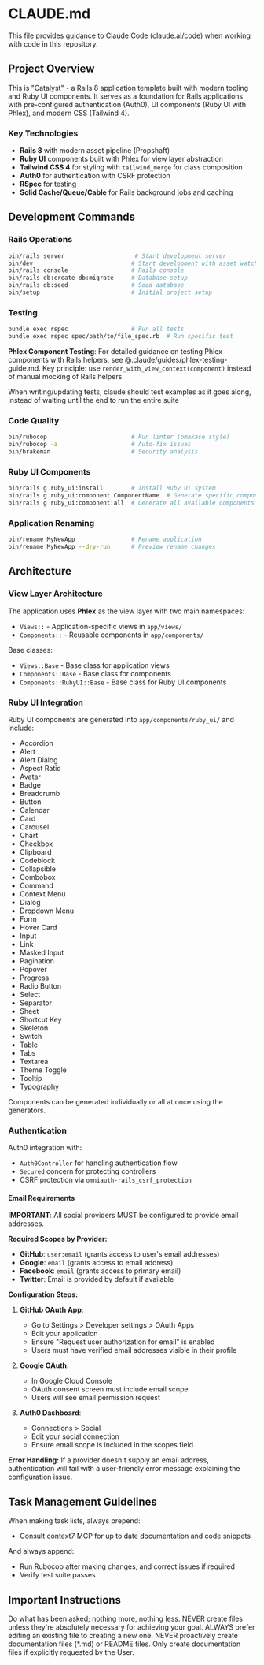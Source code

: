 # CLAUDE.md

This file provides guidance to Claude Code (claude.ai/code) when working with code in this repository.

## Project Overview

This is "Catalyst" - a Rails 8 application template built with modern tooling and Ruby UI components. It serves as a foundation for Rails applications with pre-configured authentication (Auth0), UI components (Ruby UI with Phlex), and modern CSS (Tailwind 4).

### Key Technologies

- **Rails 8** with modern asset pipeline (Propshaft)
- **Ruby UI** components built with Phlex for view layer abstraction
- **Tailwind CSS 4** for styling with `tailwind_merge` for class composition
- **Auth0** for authentication with CSRF protection
- **RSpec** for testing
- **Solid Cache/Queue/Cable** for Rails background jobs and caching

## Development Commands

### Rails Operations
```bash
bin/rails server                    # Start development server
bin/dev                            # Start development with asset watching
bin/rails console                  # Rails console
bin/rails db:create db:migrate     # Database setup
bin/rails db:seed                  # Seed database
bin/setup                          # Initial project setup
```

### Testing
```bash
bundle exec rspec                  # Run all tests
bundle exec rspec spec/path/to/file_spec.rb  # Run specific test
```

**Phlex Component Testing**: For detailed guidance on testing Phlex components with Rails helpers, see @.claude/guides/phlex-testing-guide.md. Key principle: use `render_with_view_context(component)` instead of manual mocking of Rails helpers.

When writing/updating tests, claude should test examples as it goes along, instead of waiting until the end to run the entire suite

### Code Quality
```bash
bin/rubocop                        # Run linter (omakase style)
bin/rubocop -a                     # Auto-fix issues
bin/brakeman                       # Security analysis
```

### Ruby UI Components
```bash
bin/rails g ruby_ui:install        # Install Ruby UI system
bin/rails g ruby_ui:component ComponentName  # Generate specific component
bin/rails g ruby_ui:component:all  # Generate all available components
```

### Application Renaming
```bash
bin/rename MyNewApp                # Rename application
bin/rename MyNewApp --dry-run      # Preview rename changes
```

## Architecture

### View Layer Architecture
The application uses **Phlex** as the view layer with two main namespaces:
- `Views::` - Application-specific views in `app/views/`
- `Components::` - Reusable components in `app/components/`

Base classes:
- `Views::Base` - Base class for application views
- `Components::Base` - Base class for components
- `Components::RubyUI::Base` - Base class for Ruby UI components

### Ruby UI Integration
Ruby UI components are generated into `app/components/ruby_ui/` and include:

- Accordion
- Alert
- Alert Dialog
- Aspect Ratio
- Avatar
- Badge
- Breadcrumb
- Button
- Calendar
- Card
- Carousel
- Chart
- Checkbox
- Clipboard
- Codeblock
- Collapsible
- Combobox
- Command
- Context Menu
- Dialog
- Dropdown Menu
- Form
- Hover Card
- Input
- Link
- Masked Input
- Pagination
- Popover
- Progress
- Radio Button
- Select
- Separator
- Sheet
- Shortcut Key
- Skeleton
- Switch
- Table
- Tabs
- Textarea
- Theme Toggle
- Tooltip
- Typography

Components can be generated individually or all at once using the generators.

### Authentication
Auth0 integration with:
- `Auth0Controller` for handling authentication flow
- `Secured` concern for protecting controllers
- CSRF protection via `omniauth-rails_csrf_protection`

#### Email Requirements
**IMPORTANT**: All social providers MUST be configured to provide email addresses.

**Required Scopes by Provider:**
- **GitHub**: `user:email` (grants access to user's email addresses)
- **Google**: `email` (grants access to email address)
- **Facebook**: `email` (grants access to primary email)
- **Twitter**: Email is provided by default if available

**Configuration Steps:**
1. **GitHub OAuth App**:
   - Go to Settings > Developer settings > OAuth Apps
   - Edit your application
   - Ensure "Request user authorization for email" is enabled
   - Users must have verified email addresses visible in their profile

2. **Google OAuth**:
   - In Google Cloud Console
   - OAuth consent screen must include email scope
   - Users will see email permission request

3. **Auth0 Dashboard**:
   - Connections > Social
   - Edit your social connection
   - Ensure email scope is included in the scopes field

**Error Handling:**
If a provider doesn't supply an email address, authentication will fail with a user-friendly error message explaining the configuration issue.

## Task Management Guidelines

When making task lists, always prepend:
- Consult context7 MCP for up to date documentation and code snippets

And always append:
- Run Rubocop after making changes, and correct issues if required
- Verify test suite passes

## Important Instructions
Do what has been asked; nothing more, nothing less.
NEVER create files unless they're absolutely necessary for achieving your goal.
ALWAYS prefer editing an existing file to creating a new one.
NEVER proactively create documentation files (*.md) or README files. Only create documentation files if explicitly requested by the User.
